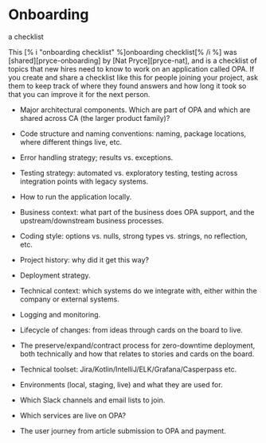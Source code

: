 # Onboarding

<p class="subtitle">a checklist</p>

This [% i "onboarding checklist" %]onboarding checklist[% /i %] was
[shared][pryce-onboarding] by [Nat Pryce][pryce-nat], and is a checklist of
topics that new hires need to know to work on an application called OPA.  If you
create and share a checklist like this for people joining your project, ask them
to keep track of where they found answers and how long it took so that you can
improve it for the next person.

-   Major architectural components.  Which are part of OPA and which are shared
    across CA (the larger product family)?

-   Code structure and naming conventions: naming, package locations, where
    different things live, etc.

-   Error handling strategy; results vs. exceptions.

-   Testing strategy: automated vs. exploratory testing, testing across
    integration points with legacy systems.

-   How to run the application locally.

-   Business context: what part of the business does OPA support, and the
    upstream/downstream business processes.

-   Coding style: options vs. nulls, strong types vs. strings, no reflection,
    etc.

-   Project history: why did it get this way?

-   Deployment strategy.

-   Technical context: which systems do we integrate with, either within the
    company or external systems.

-   Logging and monitoring.

-   Lifecycle of changes: from ideas through cards on the board to live.

-   The preserve/expand/contract process for zero-downtime deployment, both
    technically and how that relates to stories and cards on the board.

-   Technical toolset: Jira/Kotlin/IntelliJ/ELK/Grafana/Casperpass etc.

-   Environments (local, staging, live) and what they are used for.

-   Which Slack channels and email lists to join.

-   Which services are live on OPA?

-   The user journey from article submission to OPA and payment.
